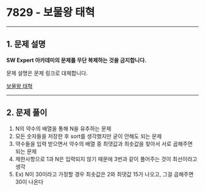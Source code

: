 # 7829 -  보물왕 태혁

<hr/>

## 1. 문제 설명

**SW Expert 아카데미의 문제를 무단 복제하는 것을 금지합니다.**

문제 설명은 문제 링크로 대체합니다.

[보물왕 태혁](<https://swexpertacademy.com/main/code/problem/problemDetail.do?contestProbId=AWtInr3auH0DFASy&categoryId=AWtInr3auH0DFASy&categoryType=CODE>)

------

## 2. 문제 풀이

1. N의 약수의 배열을 통해 N을 유추하는 문제
2. 모든 숫자들을 저장한 후 sort를 생각했지만 굳이 안해도 되는 문제
3. 약수들을 입력 받으면서 약수의 배열 중 최댓값과 최솟값을 찾아서 서로 곱해주면 되는 문제
4. 제한사항으로 1과 N은 입력되지 않기 때문에 3번과 같이 풀어주는 것이 최선이라고 생각
5. Ex) N이 30이라고 가정할 경우 최솟값은 2와 최댓값 15가 나오고, 그걸 곱해주면 30이 나온다
